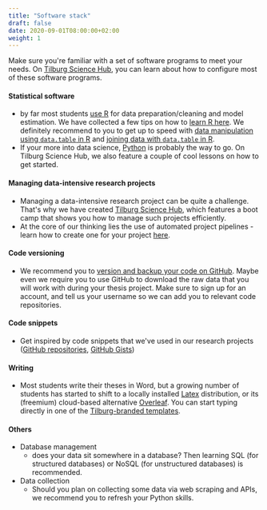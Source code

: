 ```yaml
---
title: "Software stack"
draft: false
date: 2020-09-01T08:00:00+02:00
weight: 1
---
```


Make sure you're familiar with a set of software programs to meet your needs.
On [Tilburg Science Hub](https://tilburgsciencehub.com/), you can learn
about how to configure most of these software programs.

#### Statistical software
- by far most students [use R](https://tilburgsciencehub.com/get/R) for data preparation/cleaning
and model estimation. We have collected a few tips on how to [learn R here](https://tilburgsciencehub.com/learn/r). We definitely recommend to you to get up to speed with [data manipulation using `data.table` in R](https://learn.datacamp.com/courses/data-manipulation-with-datatable-in-r) and [joining data with `data.table` in R](https://learn.datacamp.com/courses/joining-data-with-datatable-in-r).
- If your more into data science, [Python](https://tilburgsciencehub.com/get/python) is probably the way to go. On Tilburg Science Hub, we also feature a couple of cool lessons on how to get started.

#### Managing data-intensive research projects
- Managing a data-intensive research project can be quite a challenge. That's why we have created [Tilburg Science Hub](https://tilburgsciencehub.com), which features a boot camp that shows you how to manage such projects efficiently.
- At the core of our thinking lies the use of automated project pipelines - learn how to create one for your project [here](/pipeline).

#### Code versioning
- We recommend you to [version and backup your code on GitHub](https://tilburgsciencehub.com/learn/github). Maybe even we require you to use GitHub to download the raw data that you will work with during your thesis project. Make sure to sign up for an account, and tell us your username so we can add you to relevant code repositories.

#### Code snippets
- Get inspired by code snippets that we've used in our research projects ([GitHub repositories](https://github.com/hannesdatta?tab=repositories), [GitHub Gists](https://gist.github.com/hannesdatta))

#### Writing
- Most students write their theses in Word, but a growing number of students
  has started to shift to a locally installed [Latex](https://tilburgsciencehub.com/setup/latex) distribution, or its (freemium) cloud-based alternative [Overleaf](https://www.overleaf.com). You can start typing directly in one of the [Tilburg-branded templates](https://www.overleaf.com/gallery/tagged/tilburg).

#### Others

- Database management
  - does your data sit somewhere in a database? Then learning SQL
(for structured databases) or NoSQL (for unstructured databases) is recommended.
- Data collection
  - Should you plan on collecting some data via web scraping and APIs,
  we recommend you to refresh your Python skills.
